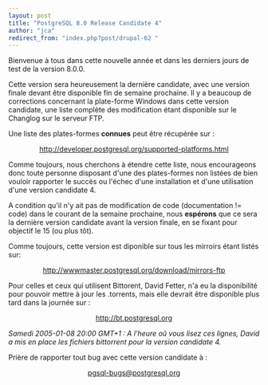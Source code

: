 ```yaml
---
layout: post
title: "PostgreSQL 8.0 Release Candidate 4"
author: "jca"
redirect_from: "index.php?post/drupal-62 "
---
```



<p></p>

<!--more-->


<p>Bienvenue à tous dans cette nouvelle année et dans les derniers jours de test de la version 8.0.0.</p>

<p>

Cette version sera heureusement la dernière candidate, avec une version finale devant être disponible fin de semaine prochaine. Il y a beaucoup de corrections concernant la plate-forme Windows dans cette version candidate, une liste complète des modification étant disponible sur le Changlog sur le serveur FTP.

</p>

<p>Une liste des plates-formes <strong>connues</strong> peut être récupérée sur :</p>

<center>

<a href="http://developer.postgresql.org/supported-platforms.html">http://developer.postgresql.org/supported-platforms.html</a>

</center>

<p>

Comme toujours, nous cherchons à étendre cette liste, nous encourageons donc toute personne disposant d'une des plates-formes non listées de bien vouloir rapporter le succès ou l'échec d'une installation et d'une utilisation d'une version candidate 4.</p>

<p>

A condition qu'il n'y ait pas de modification de code (documentation != code) dans le courant de la semaine prochaine, nous <strong>espérons</strong> que ce sera la dernière version candidate avant la version finale, en se fixant pour objectif le 15 (ou plus tôt).

</p>

<p>

Comme toujours, cette version est diponible sur tous les mirroirs étant listés sur:

</p>

<center>

<a href="http://wwwmaster.postgresql.org/download/mirrors-ftp">http://wwwmaster.postgresql.org/download/mirrors-ftp</a>

</center>

<p>

Pour celles et ceux qui utilisent Bittorent, David Fetter, n'a eu la disponibilité pour pouvoir mettre à jour les .torrents, mais elle devrait être disponible plus tard dans la journée sur :</p>

<center><a href="http://bt.postgresql.org">http://bt.postgresql.org</a></center>

<p><em>Samedi 2005-01-08 20:00 GMT+1 : A l'heure oû vous lisez ces lignes, David a mis en place les fichiers bittorrent pour la version candidate 4.</em></p>

<p>

Prière de rapporter tout bug avec cette version candidate à :</p>

<center>

<a href="pgsql-bugs@postgresql.org">pgsql-bugs@postgresql.org</a>

</center>